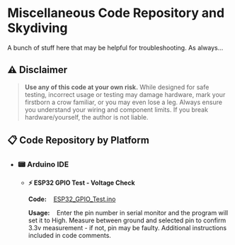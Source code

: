 # Miscellaneous Code Repository and Skydiving

A bunch of stuff here that may be helpful for troubleshooting.
As always...

## ⚠️ Disclaimer
> **Use any of this code at your own risk.** While designed for safe testing, incorrect usage or testing may damage hardware, mark your firstborn a crow familiar, or you may even lose a leg. Always ensure you understand your wiring and component limits. If you break hardware/yourself, the author is not liable.



## 📋 Code Repository by Platform

- ### 📟 Arduino IDE
  
  - **⚡ ESP32 GPIO Test - Voltage Check**
    
    **Code:**&nbsp;&nbsp;&nbsp;&nbsp;[ESP32_GPIO_Test.ino](https://github.com/DisasterofPuppets/Miscellaneous-Code/blob/main/ESP32_GPIO_Test.ino)  
    
    **Usage:**&nbsp;&nbsp;&nbsp;&nbsp;Enter the pin number in serial monitor and the program will set it to High. Measure between ground and selected pin to confirm 3.3v measurement - if not, pin may be faulty. Additional instructions included in code comments.
